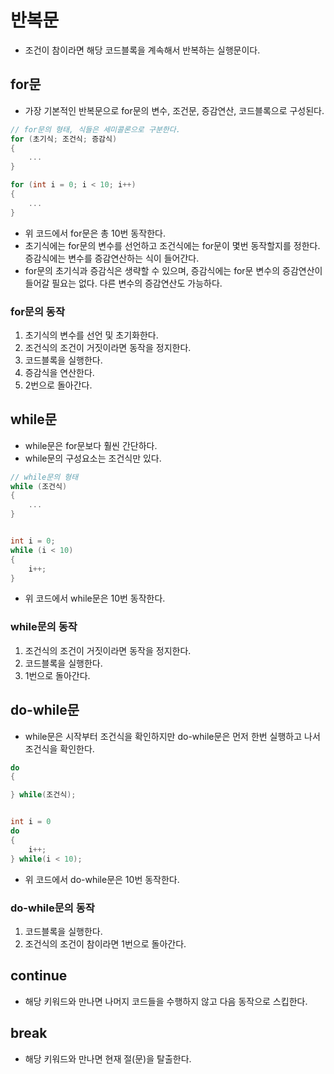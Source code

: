 # 반복문
- 조건이 참이라면 해당 코드블록을 계속해서 반복하는 실행문이다.
## for문
- 가장 기본적인 반복문으로 for문의 변수, 조건문, 증감연산, 코드블록으로 구성된다.

```cpp
// for문의 형태, 식들은 세미콜론으로 구분한다.
for (초기식; 조건식; 증감식)
{
    ...
}

for (int i = 0; i < 10; i++)
{
    ...
}
```

- 위 코드에서 for문은 총 10번 동작한다.
- 초기식에는 for문의 변수를 선언하고 조건식에는 for문이 몇번 동작할지를 정한다. 증감식에는 변수를 증감연산하는 식이 들어간다.
- for문의 초기식과 증감식은 생략할 수 있으며, 증감식에는 for문 변수의 증감연산이 들어갈 필요는 없다. 다른 변수의 증감연산도 가능하다.
### for문의 동작
1. 초기식의 변수를 선언 및 초기화한다.
2. 조건식의 조건이 거짓이라면 동작을 정지한다.
3. 코드블록을 실행한다.
4. 증감식을 연산한다.
5. 2번으로 돌아간다.
## while문
- while문은 for문보다 훨씬 간단하다.
- while문의 구성요소는 조건식만 있다.

```cpp
// while문의 형태
while (조건식)
{
    ...
}


int i = 0;
while (i < 10)
{
    i++;
}
```

- 위 코드에서 while문은 10번 동작한다.
### while문의 동작
1. 조건식의 조건이 거짓이라면 동작을 정지한다.
2. 코드블록을 실행한다.
3. 1번으로 돌아간다.
## do-while문
- while문은 시작부터 조건식을 확인하지만 do-while문은 먼저 한번 실행하고 나서 조건식을 확인한다.

```cpp
do
{

} while(조건식);


int i = 0
do
{
    i++;
} while(i < 10);
```

- 위 코드에서 do-while문은 10번 동작한다.
### do-while문의 동작
1. 코드블록을 실행한다.
2. 조건식의 조건이 참이라면 1번으로 돌아간다.
## continue
- 해당 키워드와 만나면 나머지 코드들을 수행하지 않고 다음 동작으로 스킵한다.
## break
- 해당 키워드와 만나면 현재 절(문)을 탈출한다.